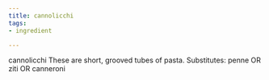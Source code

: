 ```yaml
---
title: cannolicchi
tags:
- ingredient

---
```

cannolicchi These are short, grooved tubes of pasta. Substitutes: penne OR ziti OR canneroni
